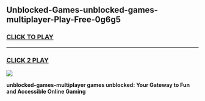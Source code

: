 
## Unblocked-Games-unblocked-games-multiplayer-Play-Free-0g6g5
<h3>
<a href="https://premium76.site?title=unblocked-games-multiplayer&ref=10A">CLICK TO PLAY</a></h3>
<hr>

<h3>
<a href="https://premium76.site?title=unblocked-games-multiplayer&ref=10A">CLICK 2 PLAY</a>
  
</h3>

<a href="https://premium76.site?title=unblocked-games-multiplayer&ref=10A"><img src="https://clearcache.store/games.png"></a>


**unblocked-games-multiplayer games unblocked: Your Gateway to Fun and Accessible Online Gaming**
